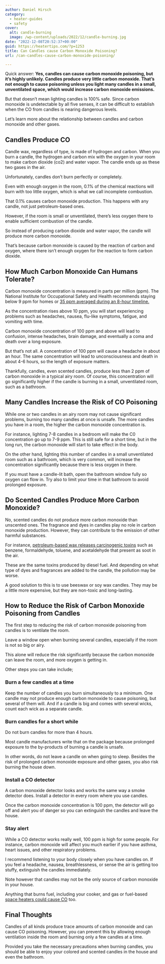 ```yaml
---
author: Daniel Hirsch
category:
  - heater-guides
  - safety
cover:
  alt: candle-burning
  image: /wp-content/uploads/2022/12/candle-burning.jpg
date: "2022-12-08T20:52:37+00:00"
guid: https://heatertips.com/?p=1253
title: Can Candles cause Carbon Monoxide Poisoning?
url: /can-candles-cause-carbon-monoxide-poisoning/

---
```

Quick answer: **Yes, candles can cause carbon monoxide poisoning, but it’s highly unlikely. Candles produce very little carbon monoxide. That’s not enough to cause poisoning unless you light many candles in a small, unventilated space, which would increase carbon monoxide emissions.**

But that doesn’t mean lighting candles is 100% safe. Since carbon monoxide is undetectable by all five senses, it can be difficult to establish when the CO from candles is nearing dangerous levels.

Let’s learn more about the relationship between candles and carbon monoxide and other gases.

## Candles Produce CO

Candle wax, regardless of type, is made of hydrogen and carbon. When you burn a candle, the hydrogen and carbon mix with the oxygen in your room to make carbon dioxide (co2) and water vapor. The candle ends up as these two gases in the air.

Unfortunately, candles don’t burn perfectly or completely.

Even with enough oxygen in the room, 0.1% of the chemical reactions will burn with too little oxygen, which is what we call incomplete combustion.

That 0.1% causes carbon monoxide production. This happens with any candle, not just petroleum-based ones.

However, if the room is small or unventilated, there’s less oxygen there to enable sufficient combustion of the candle.

So instead of producing carbon dioxide and water vapor, the candle will produce more carbon monoxide.

That’s because carbon monoxide is caused by the reaction of carbon and oxygen, where there isn’t enough oxygen for the reaction to form carbon dioxide.

## How Much Carbon Monoxide Can Humans Tolerate?

Carbon monoxide concentration is measured in parts per million (ppm). The National Institute for Occupational Safety and Health recommends staying below 9 ppm for homes or [35 ppm averaged during an 8-hour timeline.](https://www.epa.gov/indoor-air-quality-iaq/carbon-monoxides-impact-indoor-air-quality#:~:text=Exposure%20Limits,-Occupational%20Safety%20and&text=%5BOSHA%20PEL%5D%20The%20current%20Occupational,CFR%20Table%20Z%2D1%5D.)

As the concentration rises above 10 ppm, you will start experiencing problems such as headaches, nausea, flu-like symptoms, fatigue, and vomiting with time.

Carbon monoxide concentration of 100 ppm and above will lead to confusion, intense headaches, brain damage, and eventually a coma and death over a long exposure.

But that’s not all. A concentration of 100 ppm will cause a headache in about an hour. The same concentration will lead to unconsciousness and death in about 4-6 hours, so the length of exposure matters.

Thankfully, candles, even scented candles, produce less than 2 ppm of carbon monoxide in a typical airy room. Of course, this concentration will go significantly higher if the candle is burning in a small, unventilated room, such as a bathroom.

## Many Candles Increase the Risk of CO Poisoning

While one or two candles in an airy room may not cause significant problems, burning too many candles at once is unsafe. The more candles you have in a room, the higher the carbon monoxide concentration is.

For instance, lighting 7-8 candles in a bedroom will make the C0 concentration go up to 7-9 ppm. This is still safe for a short time, but in the long run, the carbon monoxide will start to take effect in the body.

On the other hand, lighting this number of candles in a small unventilated room such as a bathroom, which is very common, will increase the concentration significantly because there is less oxygen in there.

If you must have a candle-lit bath, open the bathroom window fully so oxygen can flow in. Try also to limit your time in that bathroom to avoid prolonged exposure.

## Do Scented Candles Produce More Carbon Monoxide?

No, scented candles do not produce more carbon monoxide than unscented ones. The fragrance and dyes in candles play no role in carbon monoxide production. However, they can contribute to the emission of other harmful substances.

For instance, [petroleum-based wax releases carcinogenic toxins](https://www.scsu.edu/news_article.aspx?news_id=832) such as benzene, formaldehyde, toluene, and acetaldehyde that present as soot in the air.

These are the same toxins produced by diesel fuel. And depending on what type of dyes and fragrances are added to the candle, the pollution may be worse.

A good solution to this is to use beeswax or soy wax candles. They may be a little more expensive, but they are non-toxic and long-lasting.

## How to Reduce the Risk of Carbon Monoxide Poisoning from Candles

The first step to reducing the risk of carbon monoxide poisoning from candles is to ventilate the room.

Leave a window open when burning several candles, especially if the room is not so big or airy.

This alone will reduce the risk significantly because the carbon monoxide can leave the room, and more oxygen is getting in.

Other steps you can take include;

### Burn a few candles at a time

Keep the number of candles you burn simultaneously to a minimum. One candle may not produce enough carbon monoxide to cause poisoning, but several of them will. And if a candle is big and comes with several wicks, count each wick as a separate candle.

### Burn candles for a short while

Do not burn candles for more than 4 hours.

Most candle manufacturers write that on the package because prolonged exposure to the by-products of burning a candle is unsafe.

In other words, do not leave a candle on when going to sleep. Besides the risk of prolonged carbon monoxide exposure and other gases, you also risk burning the house down.

### Install a CO detector

A carbon monoxide detector looks and works the same way a smoke detector does. Install a detector in every room where you use candles.

Once the carbon monoxide concentration is 100 ppm, the detector will go off and alert you of danger so you can extinguish the candles and leave the house.

### Stay alert

While a CO detector works really well, 100 ppm is high for some people. For instance, carbon monoxide will affect you much earlier if you have asthma, heart issues, and other respiratory problems.

I recommend listening to your body closely when you have candles on. If you feel a headache, nausea, breathlessness, or sense the air is getting too stuffy, extinguish the candles immediately.

Note however that candles may not be the only source of carbon monoxide in your house.

Anything that burns fuel, including your cooker, and gas or fuel-based [space heaters could cause CO](/do-space-heaters-emit-carbon-monoxide/) too.

## Final Thoughts

Candles of all kinds produce trace amounts of carbon monoxide and can cause CO poisoning. However, you can prevent this by allowing enough ventilation inside the room and burning only a few candles at a time.

Provided you take the necessary precautions when burning candles, you should be able to enjoy your colored and scented candles in the house and even the bathroom.
